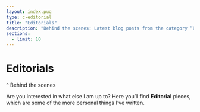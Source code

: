 ```yaml
---
layout: index.pug
type: c-editorial
title: "Editorials"
description: "Behind the scenes: Latest blog posts from the category “Editorials”."
sections:
  - limit: 10
---
```


# Editorials
^ Behind the scenes

Are you interested in what else I am up to? Here you’ll find **Editorial** pieces, which are some of the more personal things I’ve written.
